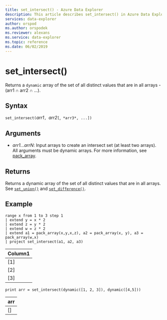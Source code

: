 ```yaml
---
title: set_intersect() - Azure Data Explorer
description: This article describes set_intersect() in Azure Data Explorer.
services: data-explorer
author: orspod
ms.author: orspodek
ms.reviewer: alexans
ms.service: data-explorer
ms.topic: reference
ms.date: 06/02/2019
---
```

# set_intersect()

Returns a `dynamic` array of the set of all distinct values that are in all arrays - (arr1 ∩ arr2 ∩ ...).

## Syntax

`set_intersect(`*arr1*`, `*arr2*`[`,` *arr3*, ...])`

## Arguments

* *arr1...arrN*: Input arrays to create an intersect set (at least two arrays). All arguments must be dynamic arrays. For more information, see [pack_array](packarrayfunction.md). 

## Returns

Returns a dynamic array of the set of all distinct values that are in all arrays. See [`set_union()`](setunionfunction.md) and [`set_difference()`](setdifferencefunction.md).

## Example

<!-- csl: https://help.kusto.windows.net:443/Samples -->
```kusto
range x from 1 to 3 step 1
| extend y = x * 2
| extend z = y * 2
| extend w = z * 2
| extend a1 = pack_array(x,y,x,z), a2 = pack_array(x, y), a3 = pack_array(w,x)
| project set_intersect(a1, a2, a3)
```

|Column1|
|---|
|[1]|
|[2]|
|[3]|

<!-- csl: https://help.kusto.windows.net:443/Samples -->
```kusto
print arr = set_intersect(dynamic([1, 2, 3]), dynamic([4,5]))
```

|arr|
|---|
|[]|
